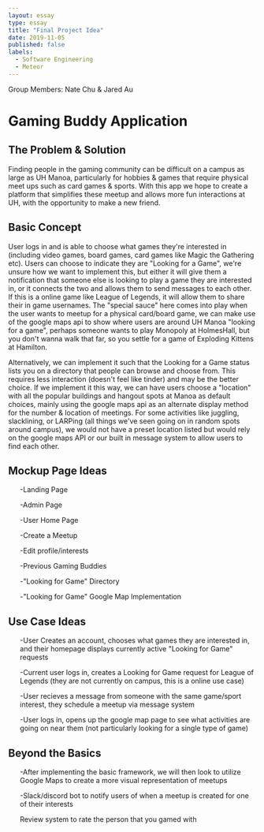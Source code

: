 ```yaml
---
layout: essay
type: essay
title: "Final Project Idea"
date: 2019-11-05
published: false
labels:
  - Software Engineering
  - Meteor
---
```

Group Members: Nate Chu & Jared Au

<h1> Gaming Buddy Application </h1>

<h2> The Problem & Solution </h2>
Finding people in the gaming community can be difficult on a campus as large as UH Manoa, particularly for hobbies & games that require physical meet ups such as card games & sports. With this app we hope to create a platform that simplifies these meetup and allows more fun interactions at UH, with the opportunity to make a new friend.

<h2>Basic Concept</h2>
User logs in and is able to choose what games they're interested in (including video games, board games, card games like Magic the Gathering etc). Users can choose to indicate they are "Looking for a Game", we're unsure how we want to implement this, but either it will give them a notification that someone else is looking to play a game they are interested in, or it connects the two and allows them to send messages to each other. If this is a online game like League of Legends, it will allow them to share their in game usernames. The "special sauce" here comes into play when the user wants to meetup for a physical card/board game, we can make use of the google maps api to show where users are around UH Manoa "looking for a game", perhaps someone wants to play Monopoly at HolmesHall, but you don't wanna walk that far, so you settle for a game of Exploding Kittens at Hamilton.

Alternatively, we can implement it such that the Looking for a Game status lists you on a directory that people can browse and choose from. This requires less interaction (doesn't feel like tinder) and may be the better choice. If we implement it this way, we can have users choose a "location" with all the popular buildings and hangout spots at Manoa as default choices, mainly using the google maps api as an alternate display method for the number & location of meetings. For some activities like juggling, slacklining, or LARPing (all things we've seen going on in random spots around campus), we would not have a preset location listed but would rely on the google maps API or our built in message system to allow users to find each other. 


<h2>Mockup Page Ideas </h2>
<list>
  <ul>-Landing Page </ul>
  <ul>-Admin Page </ul> 
  <ul>-User Home Page </ul> 
  <ul>-Create a Meetup </ul> 
  <ul>-Edit profile/interests </ul> 
  <ul>-Previous Gaming Buddies </ul> 
  <ul>-"Looking for Game" Directory </ul>
  <ul>-"Looking for Game" Google Map Implementation </ul> 
</list>

<h2>Use Case Ideas</h2>
<list>
  <ul>-User Creates an account, chooses what games they are interested in, and their homepage displays currently active "Looking for Game" requests </ul>
  <ul>-Current user logs in, creates a Looking for Game request for League of Legends (they are not currently on campus, this is a online use case)</ul>
  <ul>-User recieves a message from someone with the same game/sport interest, they schedule a meetup via message system </ul>
  <ul>-User logs in, opens up the google map page to see what activities are going on near them (not particularly looking for a single type of game) </ul>
 </list>

<h2> Beyond the Basics </h2>
<list>
  <ul>-After implementing the basic framework, we will then look to utilize Google Maps to create a more visual representation of meetups </ul>
   <ul>-Slack/discord bot to notify users of when a meetup is created for one of their interests </ul>
   <ul>Review system to rate the person that you gamed with </ul>
</list>
